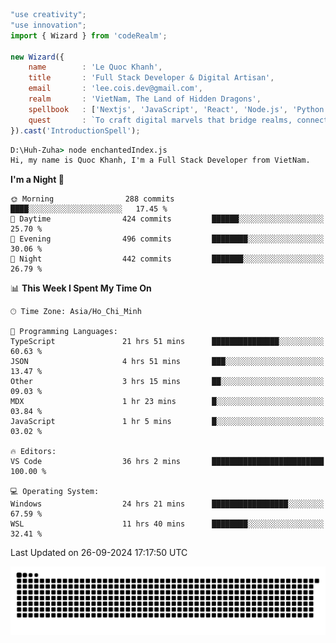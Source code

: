<!--x axis divider-->

```js 
"use creativity";
"use innovation";
import { Wizard } from 'codeRealm';

new Wizard({
    name        : 'Le Quoc Khanh',
    title       : 'Full Stack Developer & Digital Artisan',
    email       : 'lee.cois.dev@gmail.com',
    realm       : 'VietNam, The Land of Hidden Dragons',
    spellbook   : ['Nextjs', 'JavaScript', 'React', 'Node.js', 'Python', 'Django', 'Cloud Services'],
    quest       : `To craft digital marvels that bridge realms, connect cultures, and bring imagination to life.`,
}).cast('IntroductionSpell');
```

```cmd
D:\Huh-Zuha> node enchantedIndex.js
Hi, my name is Quoc Khanh, I'm a Full Stack Developer from VietNam.
```
<!--START_SECTION:waka-->
**I'm a Night 🦉** 

```text
🌞 Morning                288 commits         ████░░░░░░░░░░░░░░░░░░░░░   17.45 % 
🌆 Daytime                424 commits         ██████░░░░░░░░░░░░░░░░░░░   25.70 % 
🌃 Evening                496 commits         ████████░░░░░░░░░░░░░░░░░   30.06 % 
🌙 Night                  442 commits         ███████░░░░░░░░░░░░░░░░░░   26.79 % 
```


📊 **This Week I Spent My Time On** 

```text
🕑︎ Time Zone: Asia/Ho_Chi_Minh

💬 Programming Languages: 
TypeScript               21 hrs 51 mins      ███████████████░░░░░░░░░░   60.63 % 
JSON                     4 hrs 51 mins       ███░░░░░░░░░░░░░░░░░░░░░░   13.47 % 
Other                    3 hrs 15 mins       ██░░░░░░░░░░░░░░░░░░░░░░░   09.03 % 
MDX                      1 hr 23 mins        █░░░░░░░░░░░░░░░░░░░░░░░░   03.84 % 
JavaScript               1 hr 5 mins         █░░░░░░░░░░░░░░░░░░░░░░░░   03.02 % 

🔥 Editors: 
VS Code                  36 hrs 2 mins       █████████████████████████   100.00 % 

💻 Operating System: 
Windows                  24 hrs 21 mins      █████████████████░░░░░░░░   67.59 % 
WSL                      11 hrs 40 mins      ████████░░░░░░░░░░░░░░░░░   32.41 % 
```


 Last Updated on 26-09-2024 17:17:50 UTC
<!--END_SECTION:waka-->
<picture>
  <source media="(prefers-color-scheme: dark)" srcset="https://raw.githubusercontent.com/leecois/leecois/output/github-contribution-grid-snake-dark.svg">
  <source media="(prefers-color-scheme: light)" srcset="https://raw.githubusercontent.com/leecois/leecois/output/github-contribution-grid-snake.svg">
  <img alt="github contribution grid snake animation" src="https://raw.githubusercontent.com/leecois/leecois/output/github-contribution-grid-snake.svg">
</picture>
